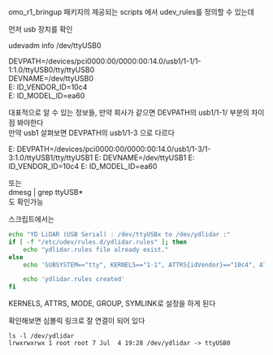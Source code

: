 omo_r1_bringup 패키지의 제공되는 scripts 에서 udev_rules를 정의할 수 있는데  

먼저 usb 장치를 확인  


udevadm info /dev/ttyUSB0


DEVPATH=/devices/pci0000:00/0000:00:14.0/usb1/1-1/1-1:1.0/ttyUSB0/tty/ttyUSB0  
DEVNAME=/dev/ttyUSB0  
E: ID_VENDOR_ID=10c4  
E: ID_MODEL_ID=ea60  

대표적으로 알 수 있는 정보들, 만약 회사가 같으면 DEVPATH의 usb1/1-1/ 부분의 차이점 봐야한다     
만약 usb1 살펴보면 DEVPATH의 usb1/1-3 으로 다르다

E: DEVPATH=/devices/pci0000:00/0000:00:14.0/usb1/1-3/1-3:1.0/ttyUSB1/tty/ttyUSB1
E: DEVNAME=/dev/ttyUSB1
E: ID_VENDOR_ID=10c4
E: ID_MODEL_ID=ea60


또는  
dmesg | grep ttyUSB*   
도 확인가능


스크립트에서는   
```sh
echo "YD LiDAR (USB Serial) : /dev/ttyUSBx to /dev/ydlidar :"
if [ -f "/etc/udev/rules.d/ydlidar.rules" ]; then
    echo "ydlidar.rules file already exist."
else
    echo 'SUBSYSTEM=="tty", KERNELS=="1-1", ATTRS{idVendor}=="10c4", ATTRS{idProduct}=="ea60", MODE:="0666", GROUP:="dialout",  SYMLINK+="ydlidar"' >/etc/udev/rules.d/97-ydlidar.rules

    echo 'ydlidar.rules created'
fi
```

KERNELS, ATTRS, MODE, GROUP, SYMLINK로 설정을 하게 된다  

확인해보면 심볼릭 링크로 잘 연결이 되어 있다
```
ls -l /dev/ydlidar 
lrwxrwxrwx 1 root root 7 Jul  4 19:28 /dev/ydlidar -> ttyUSB0
```